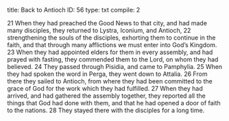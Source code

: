 title:          Back to Antioch
ID:             56
type:           txt
compile:        2


21 When they had preached the Good News to that city, and had made many disciples, they returned to Lystra, Iconium, and Antioch, 22 strengthening the souls of the disciples, exhorting them to continue in the faith, and that through many afflictions we must enter into God’s Kingdom. 23 When they had appointed elders for them in every assembly, and had prayed with fasting, they commended them to the Lord, on whom they had believed.
24 They passed through Pisidia, and came to Pamphylia. 25 When they had spoken the word in Perga, they went down to Attalia. 26 From there they sailed to Antioch, from where they had been committed to the grace of God for the work which they had fulfilled. 27 When they had arrived, and had gathered the assembly together, they reported all the things that God had done with them, and that he had opened a door of faith to the nations. 28 They stayed there with the disciples for a long time. 